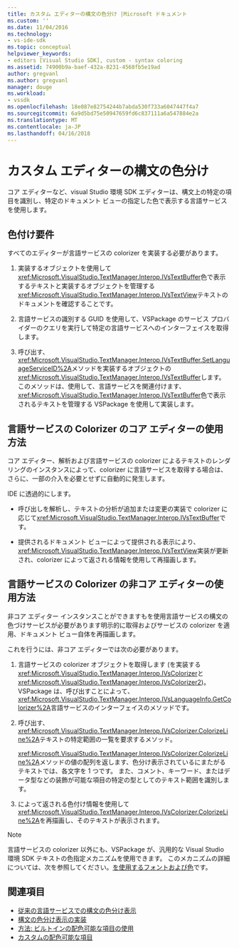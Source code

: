 ```yaml
---
title: カスタム エディターの構文の色分け |Microsoft ドキュメント
ms.custom: ''
ms.date: 11/04/2016
ms.technology:
- vs-ide-sdk
ms.topic: conceptual
helpviewer_keywords:
- editors [Visual Studio SDK], custom - syntax coloring
ms.assetid: 74900b9a-baef-432a-8231-4568fb5e19ad
author: gregvanl
ms.author: gregvanl
manager: douge
ms.workload:
- vssdk
ms.openlocfilehash: 18e087e82754244b7abda530f733a6047447f4a7
ms.sourcegitcommit: 6a9d5bd75e50947659fd6c837111a6a547884e2a
ms.translationtype: MT
ms.contentlocale: ja-JP
ms.lasthandoff: 04/16/2018
---
```

# <a name="syntax-coloring-in-custom-editors"></a>カスタム エディターの構文の色分け
コア エディターなど、visual Studio 環境 SDK エディターは、構文上の特定の項目を識別し、特定のドキュメント ビューの指定した色で表示する言語サービスを使用します。

## <a name="colorization-requirements"></a>色付け要件
 すべてのエディターが言語サービスの colorizer を実装する必要があります。

1.  実装するオブジェクトを使用して<xref:Microsoft.VisualStudio.TextManager.Interop.IVsTextBuffer>色で表示するテキストと実装するオブジェクトを管理する<xref:Microsoft.VisualStudio.TextManager.Interop.IVsTextView>テキストのドキュメントを確認することです。

2.  言語サービスの識別する GUID を使用して、VSPackage のサービス プロバイダーのクエリを実行して特定の言語サービスへのインターフェイスを取得します。

3.  呼び出す、<xref:Microsoft.VisualStudio.TextManager.Interop.IVsTextBuffer.SetLanguageServiceID%2A>メソッドを実装するオブジェクトの<xref:Microsoft.VisualStudio.TextManager.Interop.IVsTextBuffer>します。 このメソッドは、使用して、言語サービスを関連付けます、<xref:Microsoft.VisualStudio.TextManager.Interop.IVsTextBuffer>色で表示されるテキストを管理する VSPackage を使用して実装します。

## <a name="core-editor-usage-of-a-language-services-colorizer"></a>言語サービスの Colorizer のコア エディターの使用方法
 コア エディター、解析および言語サービスの colorizer によるテキストのレンダリングのインスタンスによって、colorizer に言語サービスを取得する場合は、さらに、一部の介入を必要とせずに自動的に発生します。

 IDE に透過的にします。

-   呼び出しを解析し、テキストの分析が追加または変更の実装で colorizer に応じて<xref:Microsoft.VisualStudio.TextManager.Interop.IVsTextBuffer>です。

-   提供されるドキュメント ビューによって提供される表示により、<xref:Microsoft.VisualStudio.TextManager.Interop.IVsTextView>実装が更新され、colorizer によって返される情報を使用して再描画します。

## <a name="non-core-editor-usage-of-a-language-services-colorizer"></a>言語サービスの Colorizer の非コア エディターの使用方法
 非コア エディター インスタンスことができますもを使用言語サービスの構文の色づけサービスが必要があります明示的に取得およびサービスの colorizer を適用、ドキュメント ビュー自体を再描画します。

 これを行うには、非コア エディターでは次の必要があります。

1.  言語サービスの colorizer オブジェクトを取得します (を実装する<xref:Microsoft.VisualStudio.TextManager.Interop.IVsColorizer>と<xref:Microsoft.VisualStudio.TextManager.Interop.IVsColorizer2>)。 VSPackage は、呼び出すことによって、<xref:Microsoft.VisualStudio.TextManager.Interop.IVsLanguageInfo.GetColorizer%2A>言語サービスのインターフェイスのメソッドです。

2.  呼び出す、<xref:Microsoft.VisualStudio.TextManager.Interop.IVsColorizer.ColorizeLine%2A>テキストの特定範囲の一覧を要求するメソッド。

     <xref:Microsoft.VisualStudio.TextManager.Interop.IVsColorizer.ColorizeLine%2A>メソッドの値の配列を返します、色分け表示されているにまたがるテキストでは、各文字を 1 つです。 また、コメント、キーワード、またはデータ型などの装飾が可能な項目の特定の型としてのテキスト範囲を識別します。

3.  によって返される色付け情報を使用して<xref:Microsoft.VisualStudio.TextManager.Interop.IVsColorizer.ColorizeLine%2A>を再描画し、そのテキストが表示されます。

> [!NOTE]
> 言語サービスの colorizer 以外にも、VSPackage が、汎用的な Visual Studio 環境 SDK テキストの色指定メカニズムを使用できます。 このメカニズムの詳細については、次を参照してください。[を使用するフォントおよび色](../extensibility/using-fonts-and-colors.md)です。

## <a name="see-also"></a>関連項目

- [従来の言語サービスでの構文の色分け表示](../extensibility/internals/syntax-coloring-in-a-legacy-language-service.md)
- [構文の色分け表示の実装](../extensibility/internals/implementing-syntax-coloring.md)
- [方法: ビルトインの配色可能な項目の使用](../extensibility/internals/how-to-use-built-in-colorable-items.md)
- [カスタムの配色可能な項目](../extensibility/internals/custom-colorable-items.md)